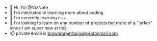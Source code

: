 - 👋 Hi, I’m @VizNate
- 👀 I’m interested in learning more about coding
- 🌱 I’m currently learning c++
- 💞️ I’m looking to learn on any number of projects but more of a "lurker" since I am super new at this.
- 📫 private email is brownpaperbags@protonmail.com

<!---

--->
